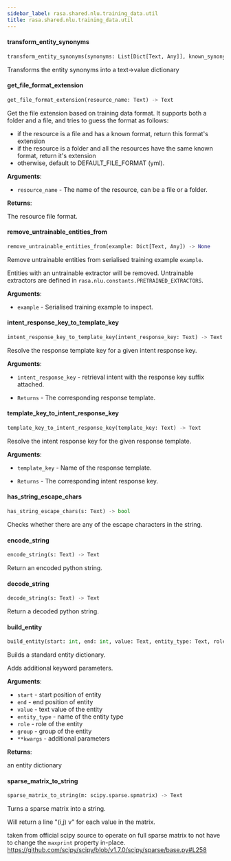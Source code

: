 ```yaml
---
sidebar_label: rasa.shared.nlu.training_data.util
title: rasa.shared.nlu.training_data.util
---
```

#### transform\_entity\_synonyms

```python
transform_entity_synonyms(synonyms: List[Dict[Text, Any]], known_synonyms: Optional[Dict[Text, Any]] = None) -> Dict[Text, Any]
```

Transforms the entity synonyms into a text-&gt;value dictionary

#### get\_file\_format\_extension

```python
get_file_format_extension(resource_name: Text) -> Text
```

Get the file extension based on training data format. It supports both a folder and
a file, and tries to guess the format as follows:

- if the resource is a file and has a known format, return this format&#x27;s extension
- if the resource is a folder and all the resources have the
same known format, return it&#x27;s extension
- otherwise, default to DEFAULT_FILE_FORMAT (yml).

**Arguments**:

- `resource_name` - The name of the resource, can be a file or a folder.

**Returns**:

  The resource file format.

#### remove\_untrainable\_entities\_from

```python
remove_untrainable_entities_from(example: Dict[Text, Any]) -> None
```

Remove untrainable entities from serialised training example `example`.

Entities with an untrainable extractor will be removed. Untrainable extractors
are defined in `rasa.nlu.constants.PRETRAINED_EXTRACTORS`.

**Arguments**:

- `example` - Serialised training example to inspect.

#### intent\_response\_key\_to\_template\_key

```python
intent_response_key_to_template_key(intent_response_key: Text) -> Text
```

Resolve the response template key for a given intent response key.

**Arguments**:

- `intent_response_key` - retrieval intent with the response key suffix attached.
  
- `Returns` - The corresponding response template.

#### template\_key\_to\_intent\_response\_key

```python
template_key_to_intent_response_key(template_key: Text) -> Text
```

Resolve the intent response key for the given response template.

**Arguments**:

- `template_key` - Name of the response template.
  
- `Returns` - The corresponding intent response key.

#### has\_string\_escape\_chars

```python
has_string_escape_chars(s: Text) -> bool
```

Checks whether there are any of the escape characters in the string.

#### encode\_string

```python
encode_string(s: Text) -> Text
```

Return an encoded python string.

#### decode\_string

```python
decode_string(s: Text) -> Text
```

Return a decoded python string.

#### build\_entity

```python
build_entity(start: int, end: int, value: Text, entity_type: Text, role: Optional[Text] = None, group: Optional[Text] = None, **kwargs: Any, ,) -> Dict[Text, Any]
```

Builds a standard entity dictionary.

Adds additional keyword parameters.

**Arguments**:

- `start` - start position of entity
- `end` - end position of entity
- `value` - text value of the entity
- `entity_type` - name of the entity type
- `role` - role of the entity
- `group` - group of the entity
- `**kwargs` - additional parameters
  

**Returns**:

  an entity dictionary

#### sparse\_matrix\_to\_string

```python
sparse_matrix_to_string(m: scipy.sparse.spmatrix) -> Text
```

Turns a sparse matrix into a string.

Will return a line &quot;(i,j)  v&quot; for each value in the matrix.

taken from official scipy source to operate on full sparse matrix to not have
to change the `maxprint` property in-place.
https://github.com/scipy/scipy/blob/v1.7.0/scipy/sparse/base.py#L258

